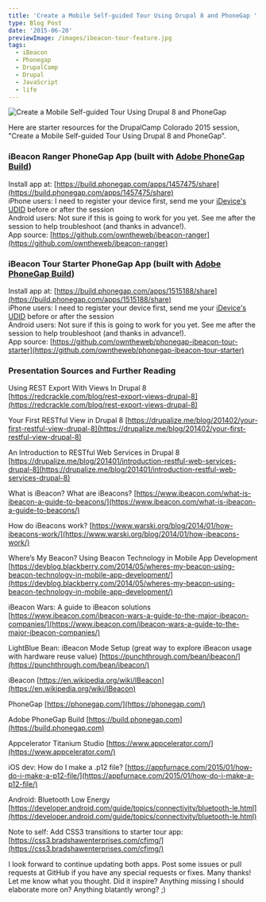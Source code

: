 ```yaml
---
title: 'Create a Mobile Self-guided Tour Using Drupal 8 and PhoneGap '
type: Blog Post
date: '2015-06-20'
previewImage: /images/ibeacon-tour-feature.jpg
tags:
  - iBeacon
  - Phonegap
  - DrupalCamp
  - Drupal
  - JavaScript
  - life
---
```

![Create a Mobile Self-guided Tour Using Drupal 8 and PhoneGap ](/images/ibeacon-tour-feature-big.jpg)

Here are starter resources for the DrupalCamp Colorado 2015 session, "Create a Mobile Self-guided Tour Using Drupal 8 and PhoneGap".

### iBeacon Ranger PhoneGap App (built with [Adobe PhoneGap Build](https://build.phonegap.com/))

Install app at: [https://build.phonegap.com/apps/1457475/share](https://build.phonegap.com/apps/1457475/share)  
iPhone users: I need to register your device first, send me your [iDevice's UDID](https://whatsmyudid.com/) before or after the session  
Android users: Not sure if this is going to work for you yet. See me after the session to help troubleshoot (and thanks in advance!).  
App source: [https://github.com/owntheweb/ibeacon-ranger](https://github.com/owntheweb/ibeacon-ranger)

### iBeacon Tour Starter PhoneGap App (built with [Adobe PhoneGap Build](https://build.phonegap.com/))

Install app at: [https://build.phonegap.com/apps/1515188/share](https://build.phonegap.com/apps/1515188/share)  
iPhone users: I need to register your device first, send me your [iDevice's UDID](https://whatsmyudid.com/) before or after the session  
Android users: Not sure if this is going to work for you yet. See me after the session to help troubleshoot (and thanks in advance!).  
App source: [https://github.com/owntheweb/phonegap-ibeacon-tour-starter](https://github.com/owntheweb/phonegap-ibeacon-tour-starter)

### Presentation Sources and Further Reading

Using REST Export With Views In Drupal 8 [https://redcrackle.com/blog/rest-export-views-drupal-8](https://redcrackle.com/blog/rest-export-views-drupal-8)

Your First RESTful View in Drupal 8 [https://drupalize.me/blog/201402/your-first-restful-view-drupal-8](https://drupalize.me/blog/201402/your-first-restful-view-drupal-8)

An Introduction to RESTful Web Services in Drupal 8 [https://drupalize.me/blog/201401/introduction-restful-web-services-drupal-8](https://drupalize.me/blog/201401/introduction-restful-web-services-drupal-8)

What is iBeacon? What are iBeacons? [https://www.ibeacon.com/what-is-ibeacon-a-guide-to-beacons/](https://www.ibeacon.com/what-is-ibeacon-a-guide-to-beacons/)

How do iBeacons work? [https://www.warski.org/blog/2014/01/how-ibeacons-work/](https://www.warski.org/blog/2014/01/how-ibeacons-work/)

Where’s My Beacon? Using Beacon Technology in Mobile App Development [https://devblog.blackberry.com/2014/05/wheres-my-beacon-using-beacon-technology-in-mobile-app-development/](https://devblog.blackberry.com/2014/05/wheres-my-beacon-using-beacon-technology-in-mobile-app-development/)

iBeacon Wars: A guide to iBeacon solutions [https://www.ibeacon.com/ibeacon-wars-a-guide-to-the-major-ibeacon-companies/](https://www.ibeacon.com/ibeacon-wars-a-guide-to-the-major-ibeacon-companies/)

LightBlue Bean: iBeacon Mode Setup (great way to explore iBeacon usage with hardware reuse value) [https://punchthrough.com/bean/ibeacon/](https://punchthrough.com/bean/ibeacon/)

iBeacon [https://en.wikipedia.org/wiki/IBeacon](https://en.wikipedia.org/wiki/IBeacon)

PhoneGap [https://phonegap.com/](https://phonegap.com/)

Adobe PhoneGap Build [https://build.phonegap.com](https://build.phonegap.com)

Appcelerator Titanium Studio [https://www.appcelerator.com/](https://www.appcelerator.com/)

iOS dev: How do I make a .p12 file? [https://appfurnace.com/2015/01/how-do-i-make-a-p12-file/](https://appfurnace.com/2015/01/how-do-i-make-a-p12-file/)

Android: Bluetooth Low Energy [https://developer.android.com/guide/topics/connectivity/bluetooth-le.html](https://developer.android.com/guide/topics/connectivity/bluetooth-le.html)

Note to self: Add CSS3 transitions to starter tour app: [https://css3.bradshawenterprises.com/cfimg/](https://css3.bradshawenterprises.com/cfimg/)

I look forward to continue updating both apps. Post some issues or pull requests at GitHub if you have any special requests or fixes. Many thanks! Let me know what you thought. Did it inspire? Anything missing I should elaborate more on? Anything blatantly wrong? ;)
